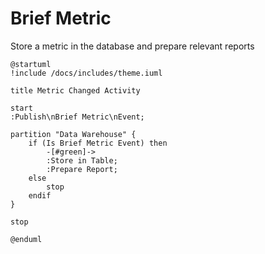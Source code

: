 # Brief Metric

Store a metric in the database and prepare relevant reports

```plantuml
@startuml
!include /docs/includes/theme.iuml

title Metric Changed Activity

start
:Publish\nBrief Metric\nEvent;

partition "Data Warehouse" {
    if (Is Brief Metric Event) then
        -[#green]->
        :Store in Table;
        :Prepare Report;
    else 
        stop
    endif
}

stop

@enduml


```
